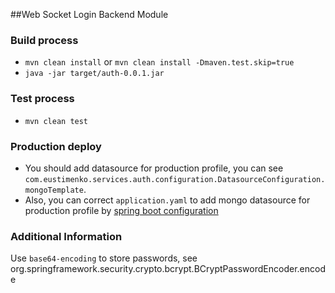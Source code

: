 ##Web Socket Login Backend Module

### Build process

- `mvn clean install` or `mvn clean install -Dmaven.test.skip=true`
- `java -jar target/auth-0.0.1.jar`

### Test process

- `mvn clean test`

### Production deploy

- You should add datasource for production profile, you can see `com.eustimenko.services.auth.configuration.DatasourceConfiguration.mongoTemplate`.
- Also, you can correct `application.yaml` to add mongo datasource for production profile by [spring boot configuration](https://docs.spring.io/spring-boot/docs/current/reference/html/common-application-properties.html)

### Additional Information
Use `base64-encoding` to store passwords, see org.springframework.security.crypto.bcrypt.BCryptPasswordEncoder.encode
